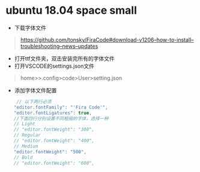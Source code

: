# ubuntu 18.04 space small

- 下载字体文件
> https://github.com/tonsky/FiraCode#download-v1206–how-to-install–troubleshooting–news–updates
  
-  打开ttf文件夹，双击安装完所有的字体文件
-  打开VSCODE的settings.json文件
> home><user>>.config>code>User>setting.json

-  添加字体文件配置

```js
	// 以下两行必须
   "editor.fontFamily": "'Fira Code'",
   "editor.fontLigatures": true,
   //下面四行分别设置不同粗细的字体，选择一种
   // Light
   // "editor.fontWeight": "300",
   // Regular
   // "editor.fontWeight": "400", 
   // Medium
   "editor.fontWeight": "500",
   // Bold
   // "editor.fontWeight": "600", 

```